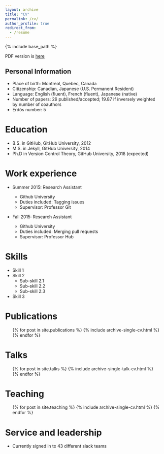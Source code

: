 ```yaml
---
layout: archive
title: "CV"
permalink: /cv/
author_profile: true
redirect_from:
  - /resume
---
```


{% include base_path %}

PDF version is [here](https://drive.google.com/file/d/0B1swfC7fTvvpbFB6eWF2ay1ZbVE/view)

Personal Information
-----
- Place of birth: Montreal, Quebec, Canada
- Citizenship: Canadian, Japanese (U.S. Permanent Resident)
- Language: English (fluent), French (fluent), Japanese (native)
- Number of papers: 29 published/accepted; 19.87 if inversely weighted by number of coauthors
- Erdős number: 5

Education
======
* B.S. in GitHub, GitHub University, 2012
* M.S. in Jekyll, GitHub University, 2014
* Ph.D in Version Control Theory, GitHub University, 2018 (expected)

Work experience
======
* Summer 2015: Research Assistant
  * Github University
  * Duties included: Tagging issues
  * Supervisor: Professor Git

* Fall 2015: Research Assistant
  * Github University
  * Duties included: Merging pull requests
  * Supervisor: Professor Hub
  
Skills
======
* Skill 1
* Skill 2
  * Sub-skill 2.1
  * Sub-skill 2.2
  * Sub-skill 2.3
* Skill 3

Publications
======
  <ul>{% for post in site.publications %}
    {% include archive-single-cv.html %}
  {% endfor %}</ul>
  
Talks
======
  <ul>{% for post in site.talks %}
    {% include archive-single-talk-cv.html %}
  {% endfor %}</ul>
  
Teaching
======
  <ul>{% for post in site.teaching %}
    {% include archive-single-cv.html %}
  {% endfor %}</ul>
  
Service and leadership
======
* Currently signed in to 43 different slack teams
